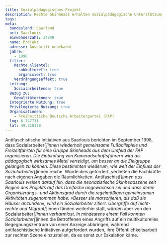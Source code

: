 ```yaml
---
title: Sozialpädagogisches Projekt
description: Rechte Skinheads erhalten sozialpädagogische Unterstützung.
tags:
meta:
  bundesland: Saarland
  ort: Saarlouis
  einwohnerzahl: 34849
  name: Projekt
  adresse: Anschrift unbekannt
  jahre: 
    - 1998
  filter:
    Rechte Klientel:
      subkulturell: true
      organisiert: true
    Verdrängungseffekt: true
  Leitung:
    Sozialarbeitende: true
  Bezug zu:
    Gewalttäterinnen: true
  Integrierte Nutzung: true
  Privilegierte Nutzung: true
  Organisationen: 
    - Freiheitliche Deutsche Arbeiterpartei (FAP)
  lng: 6.747731
  lat: 49.310138
---
```


Antifaschistische Initiativen aus Saarlouis berichten im September 1998, dass Sozialarbeiter[*]innen wiederholt gemeinsame Fußballspiele und Freizeitfahrten für eine Gruppe Skinheads aus dem Umfeld der FAP organisieren. Die Einbindung von Kameradschaftsführern wird als pädagogisch wirksames Mittel verteidigt, um besser an die Zielgruppe gelangen zu können. Diese bestimmten wiederum, wie weit der Einfluss der Sozialarbeiter[*]innen reiche. Würde dies gefordert, verließen die Fachkräfte nach eigenen Angaben die Räumlichkeiten. Antifaschist[*]innen aus Saarlouis weisen darauf hin, dass die neonazistische Skinheadszene seit Beginn des Projekts auf das Dreifache angewachsen sei und dass deren Organisierungs- und Aktionsgrad durch die regelmäßigen gemeinsamen Aktivitäten zugenommen habe: »Besser sie marschieren, als daß sie Häuser anzünden«, wird ein Sozialarbeiter zitiert. Übergriffe auf nicht-rechte und Migrant[*]innen fänden weiterhin statt, würden aber von den Sozialarbeiter[*]innen verharmlost. In mindestens einem Fall konnten Sozialarbeiter[*]innen die Betroffenen eines Angriffs auf ein multikulturelles Begegnungszentrum von einer Anzeige abbringen, während antifaschistische Initiativen aufgefordert wurden, ihre Öffentlichkeitsarbeit zur rechten Szene einzustellen, da es sonst zur Eskalation käme.